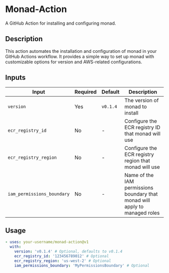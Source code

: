 # Monad-Action

A GitHub Action for installing and configuring monad.

## Description

This action automates the installation and configuration of monad in your GitHub
Actions workflow. It provides a simple way to set up monad with customizable
options for version and AWS-related configurations.

## Inputs

| Input                      | Required | Default  | Description                                                                 |
| -------------------------- | -------- | -------- | --------------------------------------------------------------------------- |
| `version`                  | Yes      | `v0.1.4` | The version of monad to install                                             |
| `ecr_registry_id`          | No       | -        | Configure the ECR registry ID that monad will use                           |
| `ecr_registry_region`      | No       | -        | Configure the ECR registry region that monad will use                       |
| `iam_permissions_boundary` | No       | -        | Name of the IAM permissions boundary that monad will apply to managed roles |

## Usage

```yaml
- uses: your-username/monad-action@v1
  with:
    version: 'v0.1.4' # Optional, defaults to v0.1.4
    ecr_registry_id: '123456789012' # Optional
    ecr_registry_region: 'us-west-2' # Optional
    iam_permissions_boundary: 'MyPermissionsBoundary' # Optional
```

